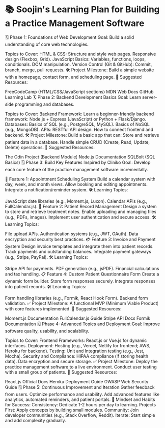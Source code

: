 # 📚 Soojin's Learning Plan for Building a Practice Management Software

🗓️ Phase 1: Foundations of Web Development
Goal: Build a solid understanding of core web technologies.

Topics to Cover:
HTML & CSS:
Structure and style web pages.
Responsive design (Flexbox, Grid).
JavaScript Basics:
Variables, functions, loops, conditionals.
DOM manipulation.
Version Control (Git & GitHub):
Commit, branch, merge, pull requests.
🛠️ Project Milestone:
Build a simple website with a homepage, contact form, and scheduling page.
🧠 Suggested Resources:

FreeCodeCamp (HTML/CSS/JavaScript sections)
MDN Web Docs
GitHub Learning Lab
🗓️ Phase 2: Backend Development Basics
Goal: Learn server-side programming and databases.

Topics to Cover:
Backend Framework:
Learn a beginner-friendly backend framework: Node.js + Express (JavaScript) or Python + Flask/Django.
Databases:
Basics of SQL (e.g., PostgreSQL, MySQL).
Basics of NoSQL (e.g., MongoDB).
APIs:
RESTful API design.
How to connect frontend and backend.
🛠️ Project Milestone:
Build a basic app that can:
Store and retrieve patient data in a database.
Handle simple CRUD (Create, Read, Update, Delete) operations.
🧠 Suggested Resources:

The Odin Project (Backend Module)
Node.js Documentation
SQLBolt (SQL Basics)
🗓️ Phase 3: Build Key Features Inspired by Cliniko
Goal: Develop each core feature of the practice management software incrementally.

🚀 Feature 1: Appointment Scheduling System
Build a calendar system with day, week, and month views.
Allow booking and editing appointments.
Integrate a notification/reminder system.
🛠️ Learning Topics:

JavaScript date libraries (e.g., Moment.js, Luxon).
Calendar APIs (e.g., FullCalendar.js).
📝 Feature 2: Patient Record Management
Design a system to store and retrieve treatment notes.
Enable uploading and managing files (e.g., PDFs, images).
Implement user authentication and secure access.
🛠️ Learning Topics:

File upload APIs.
Authentication systems (e.g., JWT, OAuth).
Data encryption and security best practices.
💳 Feature 3: Invoice and Payment System
Design invoice templates and integrate them into patient records.
Track payments and outstanding balances.
Integrate payment gateways (e.g., Stripe, PayPal).
🛠️ Learning Topics:

Stripe API for payments.
PDF generation (e.g., jsPDF).
Financial calculations and tax handling.
📋 Feature 4: Custom Patient Questionnaire Form
Create a dynamic form builder.
Store form responses securely.
Integrate responses into patient records.
🛠️ Learning Topics:

Form handling libraries (e.g., Formik, React Hook Form).
Backend form validation.
✅ Project Milestone:
A functional MVP (Minimum Viable Product) with core features implemented.
🧠 Suggested Resources:

Moment.js Documentation
FullCalendar.js Guide
Stripe API Docs
Formik Documentation
🗓️ Phase 4: Advanced Topics and Deployment
Goal: Improve software quality, usability, and scalability.

Topics to Cover:
Frontend Frameworks:
React.js or Vue.js for dynamic interfaces.
Deployment:
Hosting (e.g., Vercel, Netlify for frontend; AWS, Heroku for backend).
Testing:
Unit and Integration testing (e.g., Jest, Mocha).
Security and Compliance:
HIPAA compliance (if storing health data).
Data encryption and secure storage.
✅ Project Milestone:
Deploy the practice management software to a live environment.
Conduct user testing with a small group of patients.
🧠 Suggested Resources:

React.js Official Docs
Heroku Deployment Guide
OWASP Web Security Guide
🗓️ Phase 5: Continuous Improvement and Iteration
Gather feedback from users.
Optimize performance and usability.
Add advanced features like analytics, automated reminders, and patient portals.
🧠 Mindset and Habits for Success:
Consistency: Dedicate 1-2 hours per day to learning.
Projects First: Apply concepts by building small modules.
Community: Join developer communities (e.g., Stack Overflow, Reddit).
Iterate: Start simple and add complexity gradually.

